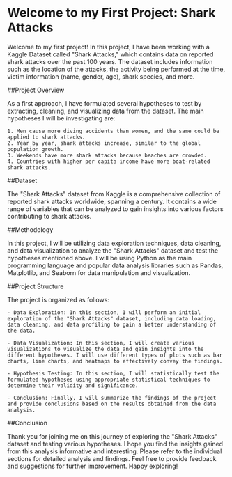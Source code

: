 # Welcome to my First Project: Shark Attacks

Welcome to my first project! In this project, I have been working with a Kaggle Dataset called "Shark Attacks," which contains data on reported shark attacks over the past 100 years. The dataset includes information such as the location of the attacks, the activity being performed at the time, victim information (name, gender, age), shark species, and more.

##Project Overview

As a first approach, I have formulated several hypotheses to test by extracting, cleaning, and visualizing data from the dataset. The main hypotheses I will be investigating are:

    1. Men cause more diving accidents than women, and the same could be applied to shark attacks.
    2. Year by year, shark attacks increase, similar to the global population growth.
    3. Weekends have more shark attacks because beaches are crowded.
    4. Countries with higher per capita income have more boat-related shark attacks.

##Dataset

The "Shark Attacks" dataset from Kaggle is a comprehensive collection of reported shark attacks worldwide, spanning a century. It contains a wide range of variables that can be analyzed to gain insights into various factors contributing to shark attacks.

##Methodology

In this project, I will be utilizing data exploration techniques, data cleaning, and data visualization to analyze the "Shark Attacks" dataset and test the hypotheses mentioned above. I will be using Python as the main programming language and popular data analysis libraries such as Pandas, Matplotlib, and Seaborn for data manipulation and visualization.

##Project Structure

The project is organized as follows:

    - Data Exploration: In this section, I will perform an initial exploration of the "Shark Attacks" dataset, including data loading, data cleaning, and data profiling to gain a better understanding of the data.

    - Data Visualization: In this section, I will create various visualizations to visualize the data and gain insights into the different hypotheses. I will use different types of plots such as bar charts, line charts, and heatmaps to effectively convey the findings.

    - Hypothesis Testing: In this section, I will statistically test the formulated hypotheses using appropriate statistical techniques to determine their validity and significance.

    - Conclusion: Finally, I will summarize the findings of the project and provide conclusions based on the results obtained from the data analysis.

##Conclusion

Thank you for joining me on this journey of exploring the "Shark Attacks" dataset and testing various hypotheses. I hope you find the insights gained from this analysis informative and interesting. Please refer to the individual sections for detailed analysis and findings. Feel free to provide feedback and suggestions for further improvement. Happy exploring!
